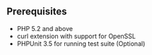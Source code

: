 
Prerequisites
-------------

 * PHP 5.2 and above
 * curl extension with support for OpenSSL
 * PHPUnit 3.5 for running test suite (Optional)
